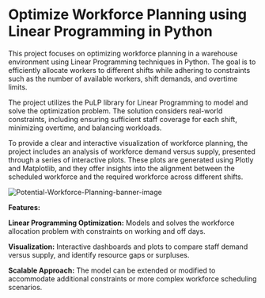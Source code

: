 # **Optimize Workforce Planning using Linear Programming in Python**

This project focuses on optimizing workforce planning in a warehouse environment using Linear Programming techniques in Python. The goal is to efficiently allocate workers to different shifts while adhering to constraints such as the number of available workers, shift demands, and overtime limits.

The project utilizes the PuLP library for Linear Programming to model and solve the optimization problem. The solution considers real-world constraints, including ensuring sufficient staff coverage for each shift, minimizing overtime, and balancing workloads.

To provide a clear and interactive visualization of workforce planning, the project includes an analysis of workforce demand versus supply, presented through a series of interactive plots. These plots are generated using Plotly and Matplotlib, and they offer insights into the alignment between the scheduled workforce and the required workforce across different shifts.

![Potential-Workforce-Planning-banner-image](https://github.com/user-attachments/assets/4a0d88e7-3e42-4641-b118-78ddcb94c6a6)

**Features:**

**Linear Programming Optimization:** Models and solves the workforce allocation problem with constraints on working and off days.

**Visualization:** Interactive dashboards and plots to compare staff demand versus supply, and identify resource gaps or surpluses.

**Scalable Approach:** The model can be extended or modified to accommodate additional constraints or more complex workforce scheduling scenarios.

